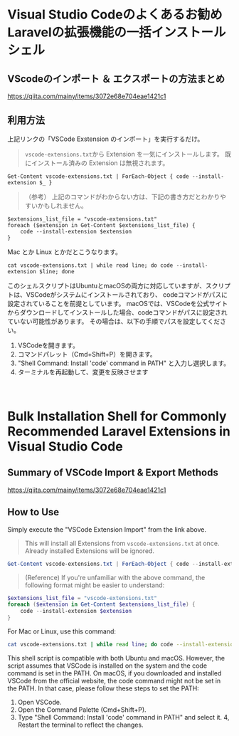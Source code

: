 # Visual Studio Codeのよくあるお勧めLaravelの拡張機能の一括インストールシェル
  
## VScodeのインポート ＆ エクスポートの方法まとめ
https://qiita.com/mainy/items/3072e68e704eae1421c1
  
## 利用方法
上記リンクの「VSCode Exstension のインポート」を実行するだけ。

> `vscode-extensions.txt`から Extension を一気にインストールします。
> 既にインストール済みの Extension は無視されます。

```
Get-Content vscode-extensions.txt | ForEach-Object { code --install-extension $_ }
```
  
> （参考）
> 上記のコマンドがわからない方は、下記の書き方だとわかりやすいかもしれません。

```
$extensions_list_file = "vscode-extensions.txt"
foreach ($extension in Get-Content $extensions_list_file) {
    code --install-extension $extension
}
```
  
Mac とか Linux とかだとこうなります。
```
cat vscode-extensions.txt | while read line; do code --install-extension $line; done
```

このシェルスクリプトはUbuntuとmacOSの両方に対応していますが、スクリプトは、VSCodeがシステムにインストールされており、
codeコマンドがパスに設定されていることを前提としています。 
macOSでは、VSCodeを公式サイトからダウンロードしてインストールした場合、codeコマンドがパスに設定されていない可能性があります。
その場合は、以下の手順でパスを設定してください。
1. VSCodeを開きます。
2. コマンドパレット（Cmd+Shift+P）を開きます。
3. "Shell Command: Install 'code' command in PATH" と入力し選択します。
4. ターミナルを再起動して、変更を反映させます


　　
# Bulk Installation Shell for Commonly Recommended Laravel Extensions in Visual Studio Code

## Summary of VSCode Import & Export Methods
https://qiita.com/mainy/items/3072e68e704eae1421c1

## How to Use
Simply execute the "VSCode Extension Import" from the link above.
> This will install all Extensions from `vscode-extensions.txt` at once.
> Already installed Extensions will be ignored.
```powershell
Get-Content vscode-extensions.txt | ForEach-Object { code --install-extension $_ }
```

> (Reference)
> If you're unfamiliar with the above command, the following format might be easier to understand:
```powershell
$extensions_list_file = "vscode-extensions.txt"
foreach ($extension in Get-Content $extensions_list_file) {
    code --install-extension $extension
}
```

For Mac or Linux, use this command:
```bash
cat vscode-extensions.txt | while read line; do code --install-extension $line; done
```

This shell script is compatible with both Ubuntu and macOS. However, the script assumes that VSCode is installed on the system and the code command is set in the PATH.
On macOS, if you downloaded and installed VSCode from the official website, the code command might not be set in the PATH. In that case, please follow these steps to set the PATH:

1. Open VSCode.
2. Open the Command Palette (Cmd+Shift+P).
3. Type "Shell Command: Install 'code' command in PATH" and select it.
4, Restart the terminal to reflect the changes.

